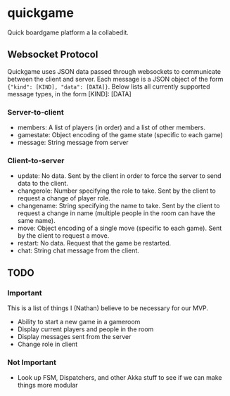 # quickgame

Quick boardgame platform a la collabedit.

## Websocket Protocol
Quickgame uses JSON data passed through websockets to communicate between the client and server.
Each message is a JSON object of the form ``{"kind": [KIND], "data": [DATA]}``.
Below lists all currently supported message types, in the form [KIND]: [DATA]

### Server-to-client
* members: A list of players (in order) and a list of other members.
* gamestate: Object encoding of the game state (specific to each game)
* message: String message from server

### Client-to-server
* update: No data.
  Sent by the client in order to force the server to send data to the client.
* changerole: Number specifying the role to take.
  Sent by the client to request a change of player role.
* changename: String specifying the name to take.
  Sent by the client to request a change in name
  (multiple people in the room can have the same name).
* move: Object encoding of a single move (specific to each game).
  Sent by the client to request a move.
* restart: No data.
  Request that the game be restarted.
* chat: String chat message from the client.

## TODO
### Important
This is a list of things I (Nathan) believe to be necessary for our MVP.
* Ability to start a new game in a gameroom
* Display current players and people in the room
* Display messages sent from the server
* Change role in client

### Not Important
* Look up FSM, Dispatchers, and other Akka stuff to see if we can make things more modular

